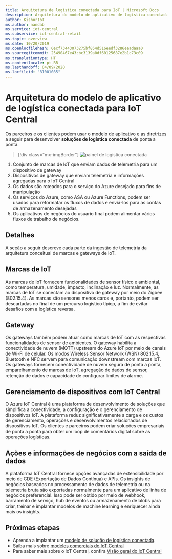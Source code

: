 ```yaml
---
title: Arquitetura de logística conectada para IoT | Microsoft Docs
description: Arquitetura do modelo de aplicativo de logística conectada para IoT Central
author: KishorIoT
ms.author: nandab
ms.service: iot-central
ms.subservice: iot-central-retail
ms.topic: overview
ms.date: 10/20/2019
ms.openlocfilehash: 0ecf73443073275bf854d516eedf3286eaadaaa0
ms.sourcegitcommit: 25490467e43cbc3139a0df60125687e2b1c73c09
ms.translationtype: HT
ms.contentlocale: pt-BR
ms.lasthandoff: 04/09/2020
ms.locfileid: "81001085"
---
```

# <a name="architecture-of-iot-central-connected-logistics-application-template"></a>Arquitetura do modelo de aplicativo de logística conectada para IoT Central



Os parceiros e os clientes podem usar o modelo de aplicativo e as diretrizes a seguir para desenvolver **soluções de logística conectada** de ponta a ponta.

> [!div class="mx-imgBorder"]
> ![painel de logística conectada](./media/concept-connected-logistics-architecture/connected-logistics-architecture.png)

1. Conjunto de marcas de IoT que enviam dados de telemetria para um dispositivo de gateway
2. Dispositivos de gateway que enviam telemetria e informações agregadas para o IoT Central
3. Os dados são roteados para o serviço do Azure desejado para fins de manipulação
4. Os serviços do Azure, como ASA ou Azure Functions, podem ser usados para reformatar os fluxos de dados e enviá-los para as contas de armazenamento desejadas 
5. Os aplicativos de negócios do usuário final podem alimentar vários fluxos de trabalho de negócios.

## <a name="details"></a>Detalhes
A seção a seguir descreve cada parte da ingestão de telemetria da arquitetura conceitual de marcas e gateways de IoT.

## <a name="iot-tags"></a>Marcas de IoT
As marcas de IoT fornecem funcionalidades de sensor físico e ambiental, como temperatura, umidade, impacto, inclinação e luz. Normalmente, as marcas de IoT se conectam ao dispositivo de gateway por meio do Zigbee (802.15.4). As marcas são sensores menos caros e, portanto, podem ser descartadas no final de um percurso logístico típicp, a fim de evitar desafios com a logística reversa.

## <a name="gateway"></a>Gateway
Os gateways também podem atuar como marcas de IoT com as respectivas funcionalidades de sensor de ambientes. O gateway habilita a conectividade de nuvem (MQTT) upstream do Azure IoT por meio de canais de Wi-Fi de celular.  Os modos Wireless Sensor Network (WSN) 802.15.4, Bluetooth e NFC servem para comunicação downstream com marcas IoT. Os gateways fornecem conectividade de nuvem segura de ponta a ponta, emparelhamento de marcas de IoT, agregação de dados de sensor, retenção de dados e capacidade de configurar limites de alarme.

## <a name="device-management-with-iot-central"></a>Gerenciamento de dispositivos com IoT Central 
O Azure IoT Central é uma plataforma de desenvolvimento de soluções que simplifica a conectividade, a configuração e o gerenciamento de dispositivos IoT. A plataforma reduz significativamente a carga e os custos de gerenciamento, operações e desenvolvimentos relacionados de dispositivos IoT. Os clientes e parceiros podem criar soluções empresariais de ponta a ponta para obter um loop de comentários digital sobre as operações logísticas.

## <a name="business-insights-and-actions-using-data-egress"></a>Ações e informações de negócios com a saída de dados 
A plataforma IoT Central fornece opções avançadas de extensibilidade por meio de CDE (Exportação de Dados Contínua) e APIs. Os insights de negócios baseados no processamento de dados de telemetria ou na telemetria bruta são exportadas normalmente para um aplicativo de linha de negócios preferencial. Isso pode ser obtido por meio de webhook, barramento de serviço, hub de eventos ou armazenamento de blobs para criar, treinar e implantar modelos de machine learning e enriquecer ainda mais os insights.

## <a name="next-steps"></a>Próximas etapas
* Aprenda a implantar um [modelo de solução de logística conectada](./tutorial-iot-central-connected-logistics.md).
* Saiba mais sobre [modelos comerciais do IoT Central](./overview-iot-central-retail.md)
* Para saber mais sobre o IoT Central, confira [Visão geral do IoT Central](../core/overview-iot-central.md)
